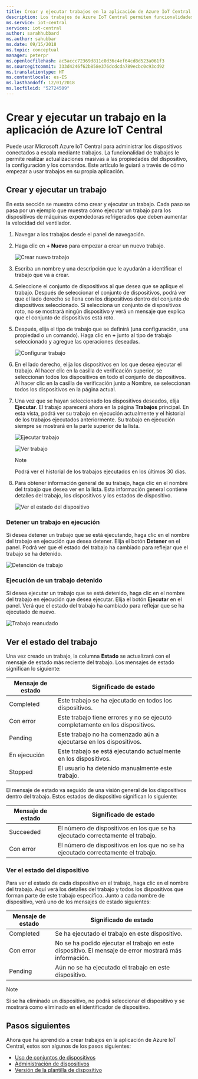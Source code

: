 ```yaml
---
title: Crear y ejecutar trabajos en la aplicación de Azure IoT Central | Microsoft Docs
description: Los trabajos de Azure IoT Central permiten funcionalidades de administración de dispositivos de forma masiva, como actualizar una propiedad de dispositivo, configuración o ejecutar un comando.
ms.service: iot-central
services: iot-central
author: sarahhubbard
ms.author: sahubbar
ms.date: 09/15/2018
ms.topic: conceptual
manager: peterpr
ms.openlocfilehash: ac5accc72369d811c0d36c4ef64cd8d523a061f3
ms.sourcegitcommit: 333d4246f62b858e376dcdcda789ecbc0c93cd92
ms.translationtype: HT
ms.contentlocale: es-ES
ms.lasthandoff: 12/01/2018
ms.locfileid: "52724509"
---
```

# <a name="create-and-run-a-job-in-your-azure-iot-central-application"></a>Crear y ejecutar un trabajo en la aplicación de Azure IoT Central

Puede usar Microsoft Azure IoT Central para administrar los dispositivos conectados a escala mediante trabajos. La funcionalidad de trabajos le permite realizar actualizaciones masivas a las propiedades del dispositivo, la configuración y los comandos. Este artículo le guiará a través de cómo empezar a usar trabajos en su propia aplicación.

## <a name="create-and-run-a-job"></a>Crear y ejecutar un trabajo

En esta sección se muestra cómo crear y ejecutar un trabajo. Cada paso se pasa por un ejemplo que muestra cómo ejecutar un trabajo para los dispositivos de máquinas expendedoras refrigerados que deben aumentar la velocidad del ventilador.

1. Navegar a los trabajos desde el panel de navegación.

1. Haga clic en **+ Nuevo** para empezar a crear un nuevo trabajo.

    ![Crear nuevo trabajo](./media/howto-run-a-job/createnewjob.png)

1. Escriba un nombre y una descripción que le ayudarán a identificar el trabajo que va a crear.

1. Seleccione el conjunto de dispositivos al que desea que se aplique el trabajo. Después de seleccionar el conjunto de dispositivos, podrá ver que el lado derecho se llena con los dispositivos dentro del conjunto de dispositivos seleccionado. Si selecciona un conjunto de dispositivos roto, no se mostrará ningún dispositivo y verá un mensaje que explica que el conjunto de dispositivos está roto.

1. Después, elija el tipo de trabajo que se definirá (una configuración, una propiedad o un comando). Haga clic en **+** junto al tipo de trabajo seleccionado y agregue las operaciones deseadas.

    ![Configurar trabajo](./media/howto-run-a-job/configurejob.png)

1. En el lado derecho, elija los dispositivos en los que desea ejecutar el trabajo. Al hacer clic en la casilla de verificación superior, se seleccionan todos los dispositivos en todo el conjunto de dispositivos. Al hacer clic en la casilla de verificación junto a Nombre, se seleccionan todos los dispositivos en la página actual.

1. Una vez que se hayan seleccionado los dispositivos deseados, elija **Ejecutar**. El trabajo aparecerá ahora en la página **Trabajos** principal. En esta vista, podrá ver su trabajo en ejecución actualmente y el historial de los trabajos ejecutados anteriormente. Su trabajo en ejecución siempre se mostrará en la parte superior de la lista.

    ![Ejecutar trabajo](./media/howto-run-a-job/runjob.png)

    ![Ver trabajo](./media/howto-run-a-job/viewjob.png)

    > [!NOTE]
    > Podrá ver el historial de los trabajos ejecutados en los últimos 30 días.

1. Para obtener información general de su trabajo, haga clic en el nombre del trabajo que desea ver en la lista. Esta información general contiene detalles del trabajo, los dispositivos y los estados de dispositivo.

    ![Ver el estado del dispositivo](./media/howto-run-a-job/viewdevicestatus.png)

### <a name="stop-a-running-job"></a>Detener un trabajo en ejecución

Si desea detener un trabajo que se está ejecutando, haga clic en el nombre del trabajo en ejecución que desea detener. Elija el botón **Detener** en el panel. Podrá ver que el estado del trabajo ha cambiado para reflejar que el trabajo se ha detenido.

   ![Detención de trabajo](./media/howto-run-a-job/stopjob.png)

### <a name="run-a-stopped-job"></a>Ejecución de un trabajo detenido

Si desea ejecutar un trabajo que se está detenido, haga clic en el nombre del trabajo en ejecución que desea ejecutar. Elija el botón **Ejecutar** en el panel. Verá que el estado del trabajo ha cambiado para reflejar que se ha ejecutado de nuevo.

   ![Trabajo reanudado](./media/howto-run-a-job/resumejob.png)

## <a name="view-the-job-status"></a>Ver el estado del trabajo

Una vez creado un trabajo, la columna **Estado** se actualizará con el mensaje de estado más reciente del trabajo. Los mensajes de estado significan lo siguiente:

| Mensaje de estado       | Significado de estado                                          |
| -------------------- | ------------------------------------------------------- |
| Completed            | Este trabajo se ha ejecutado en todos los dispositivos.              |
| Con error               | Este trabajo tiene errores y no se ejecutó completamente en los dispositivos.  |
| Pending              | Este trabajo no ha comenzado aún a ejecutarse en los dispositivos.        |
| En ejecución              | Este trabajo se está ejecutando actualmente en los dispositivos.             |
| Stopped              | El usuario ha detenido manualmente este trabajo.           |

El mensaje de estado va seguido de una visión general de los dispositivos dentro del trabajo. Estos estados de dispositivo significan lo siguiente:

| Mensaje de estado       | Significado de estado                                                     |
| -------------------- | ------------------------------------------------------------------ |
| Succeeded            | El número de dispositivos en los que se ha ejecutado correctamente el trabajo.  |
| Con error               | El número de dispositivos en los que no se ha ejecutado correctamente el trabajo.      |

### <a name="view-the-device-status"></a>Ver el estado del dispositivo

Para ver el estado de cada dispositivo en el trabajo, haga clic en el nombre del trabajo. Aquí verá los detalles del trabajo y todos los dispositivos que forman parte de este trabajo específico. Junto a cada nombre de dispositivo, verá uno de los mensajes de estado siguientes:

| Mensaje de estado       | Significado de estado                                                                |
| -------------------- | ----------------------------------------------------------------------------- |
| Completed            | Se ha ejecutado el trabajo en este dispositivo.                                     |
| Con error               | No se ha podido ejecutar el trabajo en este dispositivo. El mensaje de error mostrará más información.  |
| Pending              | Aún no se ha ejecutado el trabajo en este dispositivo.                                  |

> [!NOTE]
> Si se ha eliminado un dispositivo, no podrá seleccionar el dispositivo y se mostrará como eliminado en el identificador de dispositivo.

## <a name="next-steps"></a>Pasos siguientes

Ahora que ha aprendido a crear trabajos en la aplicación de Azure IoT Central, estos son algunos de los pasos siguientes:

- [Uso de conjuntos de dispositivos](howto-use-device-sets.md)
- [Administración de dispositivos](howto-manage-devices.md)
- [Versión de la plantilla de dispositivo](howto-version-devicetemplate.md)
